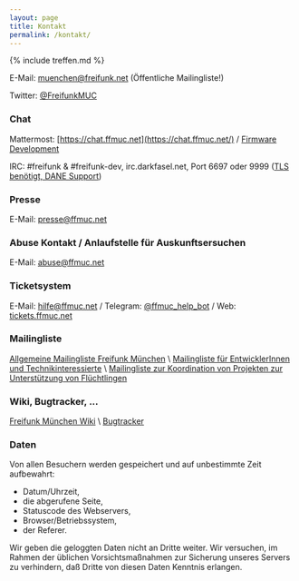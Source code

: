 ```yaml
---
layout: page
title: Kontakt
permalink: /kontakt/
---
```


{% include treffen.md %}

E-Mail: [muenchen@freifunk.net](mailto:muenchen@freifunk.net) (Öffentliche Mailingliste!)

Twitter: [@FreifunkMUC](https://twitter.com/FreifunkMUC)

### Chat

Mattermost: [https://chat.ffmuc.net](https://chat.ffmuc.net/) / [Firmware Development](https://chat.ffmuc.net/freifunk/channels/firmware)

IRC: #freifunk & #freifunk-dev, irc.darkfasel.net, Port 6697 oder 9999 ([TLS benötigt, DANE Support](https://www.darkfasel.net))

### Presse

E-Mail: [presse@ffmuc.net](mailto:presse@ffmuc.net)

### Abuse Kontakt / Anlaufstelle für Auskunftsersuchen

E-Mail: [abuse@ffmuc.net](mailto:abuse@ffmuc.net)

### Ticketsystem

E-Mail: [hilfe@ffmuc.net](mailto:hilfe@ffmuc.net) / Telegram: [@ffmuc_help_bot](https://t.me/ffmuc_help_bot) / Web: [tickets.ffmuc.net](https://tickets.ffmuc.net)

### Mailingliste

[Allgemeine Mailingliste Freifunk München][allgListe] \\
[Mailingliste für EntwicklerInnen und Technikinteressierte][devListe] \\
[Mailingliste zur Koordination von Projekten zur Unterstützung von Flüchtlingen][fluechtListe]

[allgListe]: https://lists.freifunk.net/mailman/listinfo/muenchen-freifunk.net
[devListe]: https://lists.freifunk.net/mailman/listinfo/muenchen-dev-freifunk.net
[fluechtListe]: https://lists.freifunk.net/mailman/listinfo/muenchen-fluechtlinge-freifunk.net

### Wiki, Bugtracker, ...

[Freifunk München Wiki](https://ffmuc.net/wiki) \\
[Bugtracker](https://github.com/freifunkMUC/freifunkmuc.github.io/issues)

### Daten

Von allen Besuchern werden gespeichert und auf unbestimmte Zeit aufbewahrt:

  * Datum/Uhrzeit,
  * die abgerufene Seite,
  * Statuscode des Webservers,
  * Browser/Betriebssystem,
  * der Referer.

Wir geben die geloggten Daten nicht an Dritte weiter. Wir versuchen, im Rahmen der üblichen Vorsichtsmaßnahmen zur Sicherung unseres Servers zu verhindern, daß Dritte von diesen Daten Kenntnis erlangen.
